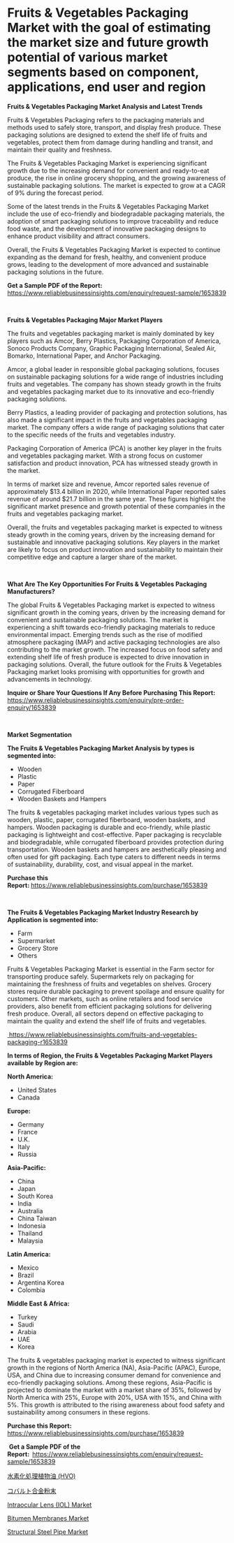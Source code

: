 <p><h1>Fruits & Vegetables Packaging Market with the goal of estimating the market size and future growth potential of various market segments based on component, applications, end user and region</h1></p><p><strong>Fruits & Vegetables Packaging Market Analysis and Latest Trends</strong></p>
<p><p>Fruits & Vegetables Packaging refers to the packaging materials and methods used to safely store, transport, and display fresh produce. These packaging solutions are designed to extend the shelf life of fruits and vegetables, protect them from damage during handling and transit, and maintain their quality and freshness.</p><p>The Fruits & Vegetables Packaging Market is experiencing significant growth due to the increasing demand for convenient and ready-to-eat produce, the rise in online grocery shopping, and the growing awareness of sustainable packaging solutions. The market is expected to grow at a CAGR of 9% during the forecast period.</p><p>Some of the latest trends in the Fruits & Vegetables Packaging Market include the use of eco-friendly and biodegradable packaging materials, the adoption of smart packaging solutions to improve traceability and reduce food waste, and the development of innovative packaging designs to enhance product visibility and attract consumers.</p><p>Overall, the Fruits & Vegetables Packaging Market is expected to continue expanding as the demand for fresh, healthy, and convenient produce grows, leading to the development of more advanced and sustainable packaging solutions in the future.</p></p>
<p><strong>Get a Sample PDF of the Report:&nbsp;</strong> <a href="https://www.reliablebusinessinsights.com/enquiry/request-sample/1653839">https://www.reliablebusinessinsights.com/enquiry/request-sample/1653839</a></p>
<p>&nbsp;</p>
<p><strong>Fruits & Vegetables Packaging Major Market Players</strong></p>
<p><p>The fruits and vegetables packaging market is mainly dominated by key players such as Amcor, Berry Plastics, Packaging Corporation of America, Sonoco Products Company, Graphic Packaging International, Sealed Air, Bomarko, International Paper, and Anchor Packaging.</p><p>Amcor, a global leader in responsible global packaging solutions, focuses on sustainable packaging solutions for a wide range of industries including fruits and vegetables. The company has shown steady growth in the fruits and vegetables packaging market due to its innovative and eco-friendly packaging solutions.</p><p>Berry Plastics, a leading provider of packaging and protection solutions, has also made a significant impact in the fruits and vegetables packaging market. The company offers a wide range of packaging solutions that cater to the specific needs of the fruits and vegetables industry.</p><p>Packaging Corporation of America (PCA) is another key player in the fruits and vegetables packaging market. With a strong focus on customer satisfaction and product innovation, PCA has witnessed steady growth in the market.</p><p>In terms of market size and revenue, Amcor reported sales revenue of approximately $13.4 billion in 2020, while International Paper reported sales revenue of around $21.7 billion in the same year. These figures highlight the significant market presence and growth potential of these companies in the fruits and vegetables packaging market.</p><p>Overall, the fruits and vegetables packaging market is expected to witness steady growth in the coming years, driven by the increasing demand for sustainable and innovative packaging solutions. Key players in the market are likely to focus on product innovation and sustainability to maintain their competitive edge and capture a larger share of the market.</p></p>
<p>&nbsp;</p>
<p><strong>What Are The Key Opportunities For Fruits & Vegetables Packaging Manufacturers?</strong></p>
<p><p>The global Fruits & Vegetables Packaging market is expected to witness significant growth in the coming years, driven by the increasing demand for convenient and sustainable packaging solutions. The market is experiencing a shift towards eco-friendly packaging materials to reduce environmental impact. Emerging trends such as the rise of modified atmosphere packaging (MAP) and active packaging technologies are also contributing to the market growth. The increased focus on food safety and extending shelf life of fresh produce is expected to drive innovation in packaging solutions. Overall, the future outlook for the Fruits & Vegetables Packaging market looks promising with opportunities for growth and advancements in technology.</p></p>
<p><strong>Inquire or Share Your Questions If Any Before Purchasing This Report:</strong> <a href="https://www.reliablebusinessinsights.com/enquiry/pre-order-enquiry/1653839">https://www.reliablebusinessinsights.com/enquiry/pre-order-enquiry/1653839</a></p>
<p>&nbsp;</p>
<p><strong>Market Segmentation</strong></p>
<p><strong>The Fruits & Vegetables Packaging Market Analysis by types is segmented into:</strong></p>
<p><ul><li>Wooden</li><li>Plastic</li><li>Paper</li><li>Corrugated Fiberboard</li><li>Wooden Baskets and Hampers</li></ul></p>
<p><p>The fruits & vegetables packaging market includes various types such as wooden, plastic, paper, corrugated fiberboard, wooden baskets, and hampers. Wooden packaging is durable and eco-friendly, while plastic packaging is lightweight and cost-effective. Paper packaging is recyclable and biodegradable, while corrugated fiberboard provides protection during transportation. Wooden baskets and hampers are aesthetically pleasing and often used for gift packaging. Each type caters to different needs in terms of sustainability, durability, cost, and visual appeal in the market.</p></p>
<p><strong>Purchase this Report:&nbsp;</strong><a href="https://www.reliablebusinessinsights.com/purchase/1653839">https://www.reliablebusinessinsights.com/purchase/1653839</a></p>
<p>&nbsp;</p>
<p><strong>The Fruits & Vegetables Packaging Market Industry Research by Application is segmented into:</strong></p>
<p><ul><li>Farm</li><li>Supermarket</li><li>Grocery Store</li><li>Others</li></ul></p>
<p><p>Fruits & Vegetables Packaging Market is essential in the Farm sector for transporting produce safely. Supermarkets rely on packaging for maintaining the freshness of fruits and vegetables on shelves. Grocery stores require durable packaging to prevent spoilage and ensure quality for customers. Other markets, such as online retailers and food service providers, also benefit from efficient packaging solutions for delivering fresh produce. Overall, all sectors depend on effective packaging to maintain the quality and extend the shelf life of fruits and vegetables.</p></p>
<p><a href="https://www.reliablebusinessinsights.com/fruits-and-vegetables-packaging-r1653839">&nbsp;https://www.reliablebusinessinsights.com/fruits-and-vegetables-packaging-r1653839</a></p>
<p><strong>In terms of Region, the Fruits & Vegetables Packaging Market Players available by Region are:</strong></p>
<p>
    <p> <strong> North America: </strong>
        <ul>
            <li>United States</li>
            <li>Canada</li>
        </ul>
        </p> 
    <p> <strong> Europe: </strong>
        <ul>
            <li>Germany</li>
            <li>France</li>
            <li>U.K.</li>
            <li>Italy</li>
            <li>Russia</li>
        </ul>
        </p> 
    <p> <strong> Asia-Pacific: </strong>
        <ul>
            <li>China</li>
            <li>Japan</li>
            <li>South Korea</li>
            <li>India</li>
            <li>Australia</li>
            <li>China Taiwan</li>
            <li>Indonesia</li>
            <li>Thailand</li>
            <li>Malaysia</li>
        </ul>
        </p> 
    <p> <strong> Latin America: </strong>
        <ul>
            <li>Mexico</li>
            <li>Brazil</li>
            <li>Argentina Korea</li>
            <li>Colombia</li>
        </ul>
        </p> 
    <p> <strong> Middle East & Africa: </strong>
        <ul>
            <li>Turkey</li>
            <li>Saudi</li>
            <li>Arabia</li>
            <li>UAE</li>
            <li>Korea</li>
        </ul>
    </p>
    </p>
<p><p>The fruits & vegetables packaging market is expected to witness significant growth in the regions of North America (NA), Asia-Pacific (APAC), Europe, USA, and China due to increasing consumer demand for convenience and eco-friendly packaging solutions. Among these regions, Asia-Pacific is projected to dominate the market with a market share of 35%, followed by North America with 25%, Europe with 20%, USA with 15%, and China with 5%. This growth is attributed to the rising awareness about food safety and sustainability among consumers in these regions.</p></p>
<p><strong>Purchase this Report: </strong><a href="https://www.reliablebusinessinsights.com/purchase/1653839">https://www.reliablebusinessinsights.com/purchase/1653839</a></p>
<p>&nbsp;<strong>Get a Sample PDF of the Report:&nbsp;&nbsp;</strong><a href="https://www.reliablebusinessinsights.com/enquiry/request-sample/1653839">https://www.reliablebusinessinsights.com/enquiry/request-sample/1653839</a></p>
<p><strong></strong></p>
<p><p><a href="https://github.com/hardee896/Market-Research-Report-List-2/blob/main/1811954176403.md">水素化処理植物油 (HVO)</a></p><p><a href="https://github.com/Andrewones2023/Market-Research-Report-List-2/blob/main/8744384176404.md">コバルト合金粉末</a></p><p><a href="https://github.com/juniordelafrance/Market-Research-Report-List-4/blob/main/intraocular-lens-iol-market.md">Intraocular Lens (IOL) Market</a></p><p><a href="https://www.linkedin.com/pulse/bitumen-membranes-market-segmentation-geographical-regions-forcast-vkijc">Bitumen Membranes Market</a></p><p><a href="https://www.linkedin.com/pulse/insights-structural-steel-pipe-industry-market-financial-status-dinec">Structural Steel Pipe Market</a></p></p>